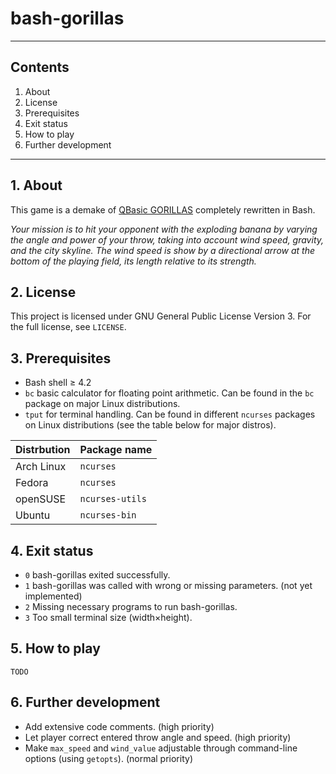 # bash-gorillas

***

## Contents
 1. About
 2. License
 3. Prerequisites
 4. Exit status
 5. How to play
 6. Further development

***

## 1. About

This game is a demake of [QBasic GORILLAS](http://en.wikipedia.org/wiki/Gorillas_%28video_game%29) completely rewritten in Bash.

*Your mission is to hit your opponent with the exploding banana by varying the angle and power of your throw, taking into account wind speed, gravity, and the city skyline. The wind speed is show by a directional arrow at the bottom of the playing field, its length relative to its strength.*

## 2. License

This project is licensed under GNU General Public License Version 3. For the full license, see `LICENSE`.

## 3. Prerequisites

 * Bash shell ≥ 4.2
 * `bc` basic calculator for floating point arithmetic. Can be found in the `bc` package on major Linux distributions.
 * `tput` for terminal handling. Can be found in different `ncurses` packages on Linux distributions (see the table below for major distros).

| Distrbution | Package name    |
| ----------- | --------------- |
| Arch Linux  | `ncurses`       |
| Fedora      | `ncurses`       |
| openSUSE    | `ncurses-utils` |
| Ubuntu      | `ncurses-bin`   |

## 4. Exit status
 * `0` bash-gorillas exited successfully.
 * `1` bash-gorillas was called with wrong or missing parameters. (not yet implemented)
 * `2` Missing necessary programs to run bash-gorillas.
 * `3` Too small terminal size (width×height).

## 5. How to play

`TODO`

## 6. Further development

 * Add extensive code comments. (high priority)
 * Let player correct entered throw angle and speed. (high priority)
 * Make `max_speed` and `wind_value` adjustable through command-line options (using `getopts`). (normal priority)

